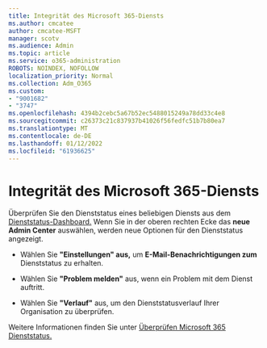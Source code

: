 ```yaml
---
title: Integrität des Microsoft 365-Diensts
ms.author: cmcatee
author: cmcatee-MSFT
manager: scotv
ms.audience: Admin
ms.topic: article
ms.service: o365-administration
ROBOTS: NOINDEX, NOFOLLOW
localization_priority: Normal
ms.collection: Adm_O365
ms.custom:
- "9001682"
- "3747"
ms.openlocfilehash: 4394b2cebc5a67b52ec5488015249a78dd33c4e8
ms.sourcegitcommit: c26373c21c837937b41026f56fedfc51b7b80ea7
ms.translationtype: MT
ms.contentlocale: de-DE
ms.lasthandoff: 01/12/2022
ms.locfileid: "61936625"
---
```

# <a name="microsoft-365-service-health"></a>Integrität des Microsoft 365-Diensts


Überprüfen Sie den Dienststatus eines beliebigen Diensts aus dem [Dienststatus-Dashboard.](https://admin.microsoft.com/Adminportal/Home?source=applauncher#/servicehealth) Wenn Sie in der oberen rechten Ecke das **neue Admin Center** auswählen, werden neue Optionen für den Dienststatus angezeigt.

- Wählen Sie **"Einstellungen" aus,** um **E-Mail-Benachrichtigungen zum** Dienststatus zu erhalten.

- Wählen Sie **"Problem melden"** aus, wenn ein Problem mit dem Dienst auftritt.

- Wählen Sie **"Verlauf"** aus, um den Dienststatusverlauf Ihrer Organisation zu überprüfen. 

Weitere Informationen finden Sie unter [Überprüfen Microsoft 365 Dienststatus.](https://docs.microsoft.com/office365/enterprise/view-service-health) 